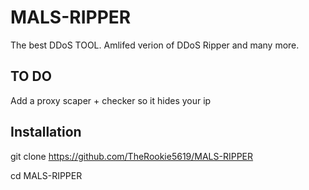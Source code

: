 # MALS-RIPPER
The best DDoS TOOL. Amlifed verion of DDoS Ripper and many more.

## TO DO
Add a proxy scaper + checker so it hides your ip

## Installation
git clone https://github.com/TheRookie5619/MALS-RIPPER 

cd MALS-RIPPER
